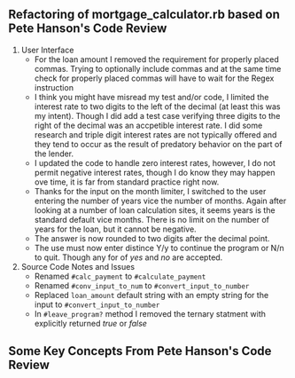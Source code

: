 ## Refactoring of mortgage_calculator.rb based on Pete Hanson's Code Review
1.  User Interface
    *  For the loan amount I removed the requirement for properly placed commas.
       Trying to optionally include commas and at the same time check for properly
       placed commas will have to wait for the Regex instruction
    *  I think you might have misread my test and/or code, I limited the interest
       rate to two digits to the left of the decimal (at least this was my intent).
       Though I did add a test case verifying three digits to the right of the decimal
       was an accpetible interest rate.  I did some research and triple digit interest
       rates are not typically offered and they tend to occur as the result of predatory
       behavior on the part of the lender.
    *  I updated the code to handle zero interest rates, however, I do not permit negative
       interest rates, though I do know they may happen ove time, it is far from standard
       practice right now.
    *  Thanks for the input on the month limiter, I switched to the user entering the
       number of years vice the number of months.  Again after looking at a number of
       loan calculation sites, it seems years is the standard default vice months.  There
       is no limit on the number of years for the loan, but it cannot be negative.
    *  The answer is now rounded to two digits after the decimal point.
    *  The use must now enter distince Y/y to continue the program or N/n to quit.  Though
       any for of _yes_ and _no_ are accepted.
2.  Source Code Notes and Issues
    *  Renamed ```#calc_payment``` to ```#calculate_payment```
    *  Renamed ```#conv_input_to_num``` to ```#convert_input_to_number```
    *  Replaced ```loan_amount``` default string with an empty string for the input to ```#convert_input_to_number```
    *  In ```#leave_program?``` method I removed the ternary statment with explicitly returned _true_ or _false_


## Some Key Concepts From Pete Hanson's Code Review